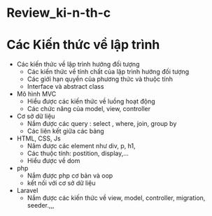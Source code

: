 # Review_ki-n-th-c
# Các Kiến thức về lập trình
* Các kiến thức về lập trình hướng đối tượng
    * Các kiến thức về tính chất của lập trình hướng đối tượng
    * Các giới hạn quyền của phương thức và thuộc tính 
    * Interface và abstract class
* Mô hình MVC
    * Hiểu được các kiến thức về luồng hoạt động
    * Các chức năng của model, view, controller
* Cơ sở dữ liệu
    * Nắm được các query : select , where, join, group by
    * Các liên kết giữa các bảng 
* HTML, CSS, Js
    * Năm được các element như div, p, h1, 
    * Các thuộc tính: postition, display,...
    * Hiểu được về dom
* php
    * Nắm được php cơ bản và oop
    * kết nối với cơ sở dữ liệu
* Laravel
    * Nắm được các kiến thức về view, model, controller, migration, seeder.,,,
    
